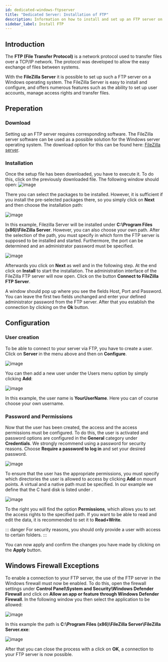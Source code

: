 ```yaml
---
id: dedicated-windows-ftpserver
title: "Dedicated Server: Installation of FTP"
description: Information on how to install and set up an FTP server on your Windows Dedicated Server from ZAP-Hosting - ZAP-Hosting.com documentation
sidebar_label: Install FTP
---
```




## Introduction

The **FTP (File Transfer Protocol)** is a network protocol used to transfer files over a TCP/IP network. The protocol was developed to allow the easy exchange of files between systems. 

With the **FileZilla Server** it is possible to set up such a FTP server on a Windows operating system. The FileZilla Server is easy to install and configure, and offers numerous features such as the ability to set up user accounts, manage access rights and transfer files.



## Preperation

### Download

Setting up an FTP server requires corresponding software. The FileZilla server software can be used as a possible solution for the Windows server operating system. The download option for this can be found here: [FileZilla server](https://filezilla-project.org/download.php?type=server).



### Installation

Once the setup file has been downloaded, you have to execute it. To do this, click on the previously downloaded file. The following window should open: ![image](https://user-images.githubusercontent.com/26007280/190911353-3b3fc815-f7ed-4df8-9303-8d639ff9ff2b.png)



There you can select the packages to be installed. However, it is sufficient if you install the pre-selected packages there, so you simply click on **Next** and then choose the installation path:

![image](https://user-images.githubusercontent.com/26007280/190911361-b3b5fc61-8648-4378-a920-d7faa8118fc3.png)

In this example, Filezilla Server will be installed under **C:\Program Files (x86)\FileZilla Server**. However, you can also choose your own path. After the selection of the path, you must specify in which form the FTP server is supposed to be installed and started. Furthermore, the port can be determined and an administrator password must be specified.



![image](https://user-images.githubusercontent.com/26007280/190911700-52fd9613-70ac-413c-a171-b6d581ddd622.png)

Afterwards you click on **Next** as well and in the following step. At the end click on **Install** to start the installation. The administration interface of the FileZilla FTP server will now open. Click on the button **Connect to FileZilla FTP Server**.

A window should pop up where you see the fields Host, Port and Password. You can leave the first two fields unchanged and enter your defined administrator password from the FTP server. After that you establish the connection by clicking on the **Ok** button.



## Configuration

### User creation

To be able to connect to your server via FTP, you have to create a user. 
Click on **Server** in the menu above and then on **Configure**.

![image](https://user-images.githubusercontent.com/26007280/190913231-5cda42fb-c47a-4b92-a32d-dd3eb1d23b61.png)

You can then add a new user under the Users menu option by simply clicking **Add**:

![image](https://user-images.githubusercontent.com/26007280/190913620-936d4430-51a7-44c9-9023-ad4087c01599.png)

In this example, the user name is **YourUserName**. Here you can of course choose your own username.



### Password and Permissions

Now that the user has been created, the access and the access permissions must be configured. To do this, the user is activated and password options are configured in the **General** category under **Credentials**. We strongly recommend using a password for security reasons. Choose **Require a password to log in** and set your desired password.

![image](https://user-images.githubusercontent.com/26007280/190912515-a4952bc3-b4ce-45e6-ba33-42b358f01074.png)

To ensure that the user has the appropriate permissions, you must specify which directories the user is allowed to access by clicking **Add** on mount points. A virtual and a native path must be specified. In our example we define that the C hard disk is listed under \.

![image](https://user-images.githubusercontent.com/26007280/190912711-90f6c4b6-35de-4339-b2a0-d3aa1d0ed8fd.png)

To the right you will find the option **Permissions**, which allows you to set the access rights to the specified path. If you want to be able to read and edit the data, it is recommended to set it to **Read+Write**.

::: danger
For security reasons, you should only provide a user with access to certain folders.
:::

You can now apply and confirm the changes you have made by clicking on the **Apply** button. 



## Windows Firewall Exceptions 

To enable a connection to your FTP server, the use of the FTP server in the Windows firewall must now be enabled. To do this, open the firewall settings under **Control Panel\System and Security\Windows Defender Firewall** and click on **Allow an app or feature through Windows Defender Firewall**.
In the following window you then select the application to be allowed:

![image](https://user-images.githubusercontent.com/13604413/159173002-024980dd-0d16-40a1-8316-979ceec99e7b.png)

In this example the path is **C:\Program Files (x86)\FileZilla Server\FileZilla Server.exe**:

![image](https://user-images.githubusercontent.com/26007280/190912805-1a972dec-1e60-425a-806f-4c7dad3663dc.png)

After that you can close the process with a click on **OK**, a connection to your FTP server is now possible.